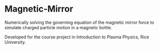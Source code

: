 # Magnetic-Mirror
Numerically solving the governing equation of the magnetic mirror force to simulate charged particle motion in a magnetic bottle.

Developed for the course project in Introduction to Plasma Physics, Rice University.
